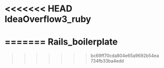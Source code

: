 <<<<<<< HEAD
IdeaOverflow3_ruby
==================
=======
Rails_boilerplate
=================
>>>>>>> bc69ff70cda804e65a9692b54ea734fb33ba4edd
